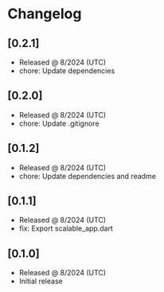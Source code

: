 # Changelog

## [0.2.1]

- Released @ 8/2024 (UTC)
- chore: Update dependencies

## [0.2.0]

- Released @ 8/2024 (UTC)
- chore: Update .gitignore

## [0.1.2]

- Released @ 8/2024 (UTC)
- chore: Update dependencies and readme

## [0.1.1]

- Released @ 8/2024 (UTC)
- fix: Export scalable_app.dart

## [0.1.0]

- Released @ 8/2024 (UTC)
- Initial release
